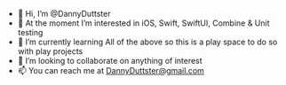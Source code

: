 - 👋 Hi, I’m @DannyDuttster
- 👀 At the moment I’m interested in iOS, Swift, SwiftUI, Combine & Unit testing
- 🌱 I’m currently learning All of the above so this is a play space to do so with play projects
- 💞️ I’m looking to collaborate on anything of interest
- 📫 You can reach me at DannyDuttster@gmail.com

<!---
DannyDuttster/DannyDuttster is a ✨ special ✨ repository because its `README.md` (this file) appears on your GitHub profile.
You can click the Preview link to take a look at your changes.
--->
